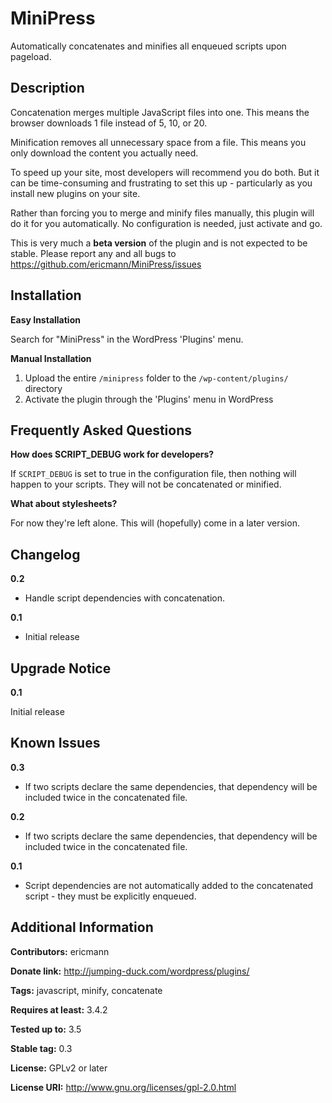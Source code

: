 MiniPress
=========

Automatically concatenates and minifies all enqueued scripts upon pageload.

Description
-----------

Concatenation merges multiple JavaScript files into one. This means the browser downloads 1 file instead of 5, 10, or 20.

Minification removes all unnecessary space from a file. This means you only download the content you actually need.

To speed up your site, most developers will recommend you do both.  But it can be time-consuming and frustrating to set this up - particularly as you install new plugins on your site.

Rather than forcing you to merge and minify files manually, this plugin will do it for you automatically.  No configuration is needed, just activate and go.

This is very much a **beta version** of the plugin and is not expected to be stable. Please report any and all bugs to https://github.com/ericmann/MiniPress/issues

Installation
------------

**Easy Installation**

Search for "MiniPress" in the WordPress 'Plugins' menu.

**Manual Installation**

1. Upload the entire `/minipress` folder to the `/wp-content/plugins/` directory
1. Activate the plugin through the 'Plugins' menu in WordPress

Frequently Asked Questions
--------------------------

**How does SCRIPT_DEBUG work for developers?**

If `SCRIPT_DEBUG` is set to true in the configuration file, then nothing will happen to your scripts.  They will not be concatenated or minified.

**What about stylesheets?**

For now they're left alone. This will (hopefully) come in a later version.

Changelog
---------

**0.2**

- Handle script dependencies with concatenation.

**0.1**

- Initial release

Upgrade Notice
--------------

**0.1**

Initial release

Known Issues
------------

**0.3**
- If two scripts declare the same dependencies, that dependency will be included twice in the concatenated file.

**0.2**

- If two scripts declare the same dependencies, that dependency will be included twice in the concatenated file.

**0.1**

- Script dependencies are not automatically added to the concatenated script - they must be explicitly enqueued.

Additional Information
----------------------

**Contributors:** ericmann

**Donate link:** http://jumping-duck.com/wordpress/plugins/

**Tags:** javascript, minify, concatenate

**Requires at least:** 3.4.2

**Tested up to:** 3.5

**Stable tag:** 0.3

**License:** GPLv2 or later

**License URI:** http://www.gnu.org/licenses/gpl-2.0.html
